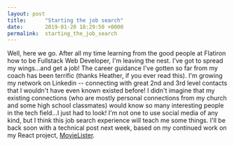 ```yaml
---
layout: post
title:      "Starting the job search"
date:       2019-01-20 18:29:50 +0000
permalink:  starting_the_job_search
---
```



Well, here we go.  After all my time learning from the good people at Flatiron how to be Fullstack Web Developer, I'm leaving the nest.  I've got to spread my wings...and get a job!  The career guidance I've gotten so far from my coach has been terrific (thanks Heather, if you ever read this).  I'm growing my network on Linkedin -- connecting with great 2nd and 3rd level contacts that I wouldn't have even known existed before!  I didn't imagine that my existing connections (who are mostly personal connections from my church and some high school classmates) would know so many interesting people in the tech field...I just had to look!  I'm not one to use social media of any kind, but I think this job search experience will teach me some things.  I'll be back soon with a technical post next week, based on my continued work on my React project, [MovieLister](http://movie-lister.herokuapp.com/).
